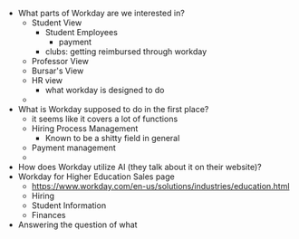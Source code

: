 - What parts of Workday are we interested in?
	- Student View
		- Student Employees
			- payment
		- clubs: getting reimbursed through workday
	- Professor View
	- Bursar's View
	- HR view
		- what workday is designed to do
	- 
- What is Workday supposed to do in the first place?
	- it seems like it covers a lot of functions
	- Hiring Process Management
		- Known to be a shitty field in general
	- Payment management
	- 
- How does Workday utilize AI (they talk about it on their website)?
- Workday for Higher Education Sales page
	- https://www.workday.com/en-us/solutions/industries/education.html
	- Hiring
	- Student Information
	- Finances
- Answering the question of what 

